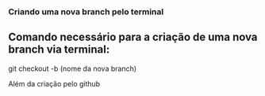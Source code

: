 ### Criando uma nova branch pelo terminal

## Comando necessário para a criação de uma nova branch via terminal: 

git checkout -b (nome da nova branch)

Além da criação pelo github
